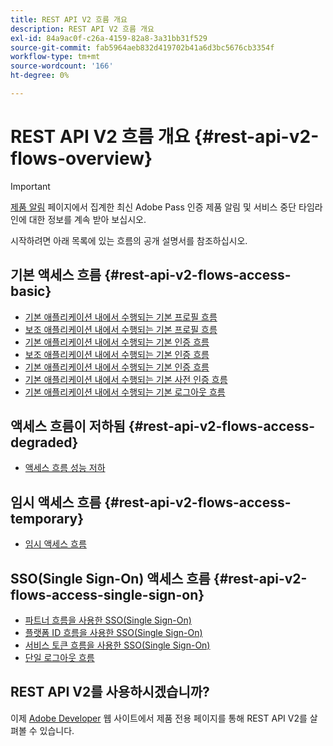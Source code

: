 ```yaml
---
title: REST API V2 흐름 개요
description: REST API V2 흐름 개요
exl-id: 84a9ac0f-c26a-4159-82a8-3a31bb31f529
source-git-commit: fab5964aeb832d419702b41a6d3bc5676cb3354f
workflow-type: tm+mt
source-wordcount: '166'
ht-degree: 0%

---
```


# REST API V2 흐름 개요 {#rest-api-v2-flows-overview}

>[!IMPORTANT]
>
> [제품 알림](/help/authentication/product-announcements.md) 페이지에서 집계한 최신 Adobe Pass 인증 제품 알림 및 서비스 중단 타임라인에 대한 정보를 계속 받아 보십시오.

시작하려면 아래 목록에 있는 흐름의 공개 설명서를 참조하십시오.

## 기본 액세스 흐름 {#rest-api-v2-flows-access-basic}

* [기본 애플리케이션 내에서 수행되는 기본 프로필 흐름](basic-access-flows/rest-api-v2-basic-profiles-primary-application-flow.md)
* [보조 애플리케이션 내에서 수행되는 기본 프로필 흐름](basic-access-flows/rest-api-v2-basic-profiles-secondary-application-flow.md)
* [기본 애플리케이션 내에서 수행되는 기본 인증 흐름](basic-access-flows/rest-api-v2-basic-authentication-primary-application-flow.md)
* [보조 애플리케이션 내에서 수행되는 기본 인증 흐름](basic-access-flows/rest-api-v2-basic-authentication-secondary-application-flow.md)
* [기본 애플리케이션 내에서 수행되는 기본 인증 흐름](basic-access-flows/rest-api-v2-basic-authorization-primary-application-flow.md)
* [기본 애플리케이션 내에서 수행되는 기본 사전 인증 흐름](basic-access-flows/rest-api-v2-basic-preauthorization-primary-application-flow.md)
* [기본 애플리케이션 내에서 수행되는 기본 로그아웃 흐름](basic-access-flows/rest-api-v2-basic-logout-primary-application-flow.md)

## 액세스 흐름이 저하됨 {#rest-api-v2-flows-access-degraded}

* [액세스 흐름 성능 저하](degraded-access-flows/rest-api-v2-access-degraded-flows.md)

## 임시 액세스 흐름 {#rest-api-v2-flows-access-temporary}

* [임시 액세스 흐름](temporary-access-flows/rest-api-v2-access-temporary-flows.md)

## SSO(Single Sign-On) 액세스 흐름 {#rest-api-v2-flows-access-single-sign-on}

* [파트너 흐름을 사용한 SSO(Single Sign-On)](single-sign-on-access-flows/rest-api-v2-single-sign-on-partner-flows.md)
* [플랫폼 ID 흐름을 사용한 SSO(Single Sign-On)](single-sign-on-access-flows/rest-api-v2-single-sign-on-platform-identity-flows.md)
* [서비스 토큰 흐름을 사용한 SSO(Single Sign-On)](single-sign-on-access-flows/rest-api-v2-single-sign-on-service-token-flows.md)
* [단일 로그아웃 흐름](single-sign-on-access-flows/rest-api-v2-single-sign-on-logout-flow.md)

## REST API V2를 사용하시겠습니까?

이제 [Adobe Developer](https://developer.adobe.com/adobe-pass/) 웹 사이트에서 제품 전용 페이지를 통해 REST API V2를 살펴볼 수 있습니다.
